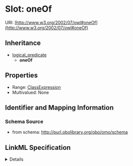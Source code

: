 # Slot: oneOf

URI: [http://www.w3.org/2002/07/owl#oneOf](http://www.w3.org/2002/07/owl#oneOf)




## Inheritance

* [logical_predicate](logical_predicate.md)
    * **oneOf**





## Properties

* Range: [ClassExpression](ClassExpression.md)
* Multivalued: None







## Identifier and Mapping Information







### Schema Source


* from schema: http://purl.obolibrary.org/obo/omo/schema




## LinkML Specification

<details>
```yaml
name: oneOf
from_schema: http://purl.obolibrary.org/obo/omo/schema
rank: 1000
is_a: logical_predicate
slot_uri: owl:oneOf
alias: oneOf
domain_of:
- ClassExpression
range: ClassExpression

```
</details>